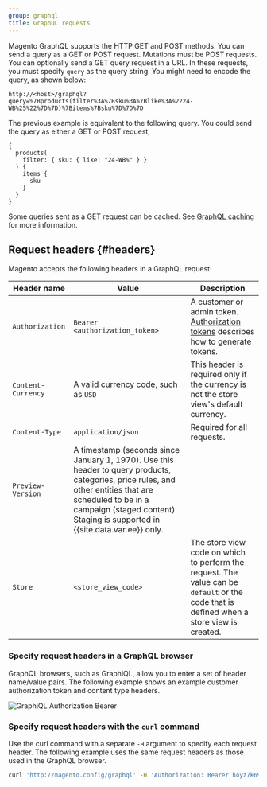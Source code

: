 ```yaml
---
group: graphql
title: GraphQL requests
---
```


Magento GraphQL supports the HTTP GET and POST methods. You can send a query as a GET or POST request. Mutations must be POST requests. You can optionally send a GET query request in a URL. In these requests, you must specify `query` as the query string. You might need to encode the query, as shown below:

`http://<host>/graphql?query=%7Bproducts(filter%3A%7Bsku%3A%7Blike%3A%2224-WB%25%22%7D%7D)%7Bitems%7Bsku%7D%7D%7D`

The previous example is equivalent to the following query. You could send the query as either a GET or POST request,

```text
{
  products(
    filter: { sku: { like: "24-WB%" } }
  ) {
    items {
      sku
    }
  }
}
```

Some queries sent as a GET request can be cached. See [GraphQL caching]({{page.baseurl}}/graphql/caching.html) for more information.

## Request headers {#headers}

Magento accepts the following headers in a GraphQL request:

Header name | Value | Description
--- | --- | ---
`Authorization` | `Bearer <authorization_token>` | A customer or admin token. [Authorization tokens]({{page.baseurl}}/graphql/authorization-tokens.html) describes how to generate tokens.
`Content-Currency` | A valid currency code, such as `USD` | This header is required only if the currency is not the store view's default currency.
`Content-Type` | `application/json` | Required for all requests.
`Preview-Version` | A timestamp (seconds since January 1, 1970). Use this header to query products, categories, price rules, and other entities that are scheduled to be in a campaign (staged content). Staging is supported in {{site.data.var.ee}} only.
`Store` | `<store_view_code>` | The store view code on which to perform the request. The value can be `default` or the code that is defined when a store view is created.

### Specify request headers in a GraphQL browser

GraphQL browsers, such as GraphiQL, allow you to enter a set of header name/value pairs. The following example shows an example customer authorization token and content type headers.

![GraphiQL Authorization Bearer]({{site.baseurl}}/common/images/graphql/graphql-authorization.png)

### Specify request headers with the `curl` command

Use the curl command with a separate `-H` argument to specify each request header. The following example uses the same request headers as those used in the GraphQL browser.

```bash
curl 'http://magento.config/graphql' -H 'Authorization: Bearer hoyz7k697ubv5hcpq92yrtx39i7x10um' -H 'Content-Type: application/json'  --data-binary '{"query":"query {\n  customer {\n    firstname\n    lastname\n    email\n  }\n}"}'
```
